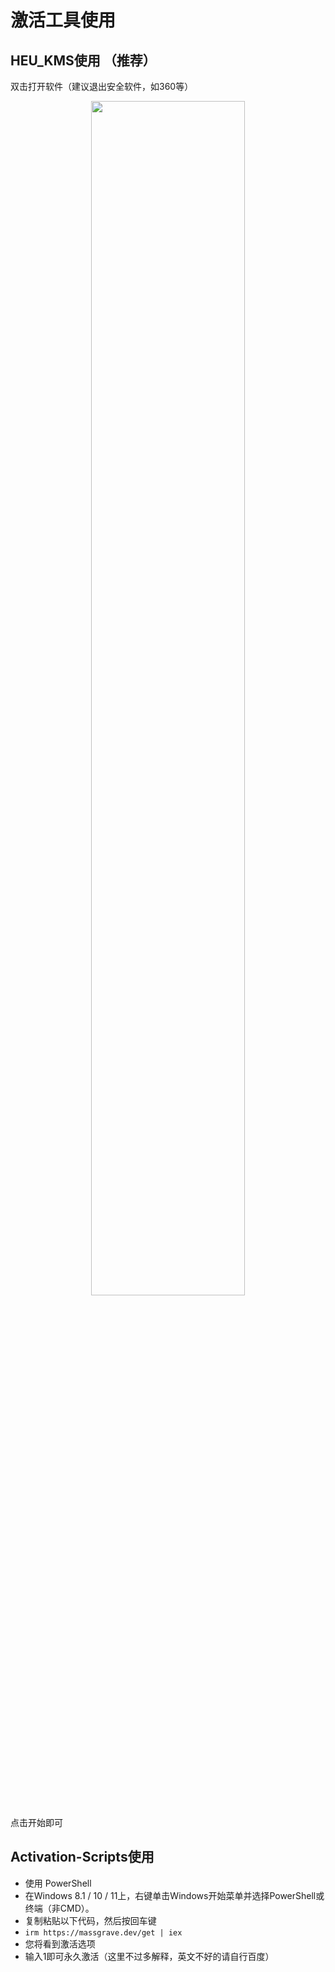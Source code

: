 # 激活工具使用
## HEU_KMS使用 （推荐）
双击打开软件（建议退出安全软件，如360等）
<p style="text-align: center;"><img src="https://s1.ax1x.com/2023/06/27/pCakB0f.png" align="middle" width="70%" /></p>
点击开始即可

## Activation-Scripts使用
- 使用 PowerShell 
- 在Windows 8.1 / 10 / 11上，右键单击Windows开始菜单并选择PowerShell或终端（非CMD）。
- 复制粘贴以下代码，然后按回车键
- ```irm https://massgrave.dev/get | iex```
- 您将看到激活选项
- 输入1即可永久激活（这里不过多解释，英文不好的请自行百度）
